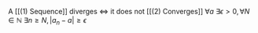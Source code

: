 A [[(1) Sequence]] diverges $\iff$ it does not [[(2) Converges]]
	$\forall a \ \exists \epsilon > 0, \forall N \in \mathbb{N} \  \exists n \ge N, |a_n - a| \ge \epsilon$
	